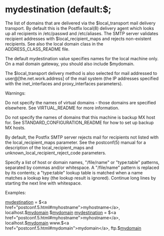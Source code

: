 # mydestination (default:$; 

 The list of domains that are delivered via the $local_transport
mail delivery transport. By default this is the Postfix local(8)
delivery agent which looks up all recipients in /etc/passwd and
/etc/aliases. The SMTP server validates recipient addresses with
$local_recipient_maps and rejects non-existent recipients. See also
the local domain class in the ADDRESS_CLASS_README file.



The default mydestination value specifies names for the local
machine only.  On a mail domain gateway, you should also include
$mydomain.



The $local_transport delivery method is also selected for mail
addressed to user@[the.net.work.address] of the mail system (the
IP addresses specified with the inet_interfaces and proxy_interfaces
parameters).



Warnings:




Do not specify the names of virtual domains - those domains
are specified elsewhere. See VIRTUAL_README for more information. 

Do not specify the names of domains that this machine is
backup MX host for. See STANDARD_CONFIGURATION_README for how to
set up backup MX hosts. 

By default, the Postfix SMTP server rejects mail for recipients
not listed with the local_recipient_maps parameter.  See the
postconf(5) manual for a description of the local_recipient_maps
and unknown_local_recipient_reject_code parameters. 




Specify a list of host or domain names, "/file/name" or "type:table"
patterns, separated by commas and/or whitespace. A "/file/name"
pattern is replaced by its contents; a "type:table" lookup table
is matched when a name matches a lookup key (the lookup result is
ignored).  Continue long lines by starting the next line with
whitespace.  


Examples:



<a href="postconf.5.html#mydestination">mydestination</a> = $<a href="postconf.5.html#myhostname">myhostname</a>, localhost.$<a href="postconf.5.html#mydomain">mydomain</a> $<a href="postconf.5.html#mydomain">mydomain</a>
<a href="postconf.5.html#mydestination">mydestination</a> = $<a href="postconf.5.html#myhostname">myhostname</a>, localhost.$<a href="postconf.5.html#mydomain">mydomain</a> www.$<a href="postconf.5.html#mydomain">mydomain</a>, ftp.$<a href="postconf.5.html#mydomain">mydomain</a>



